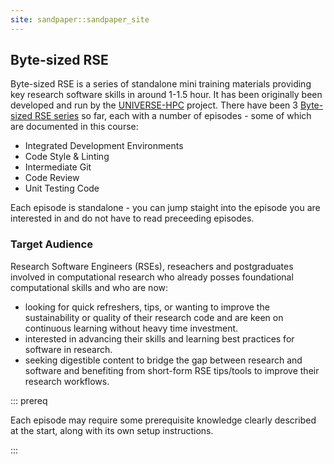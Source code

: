 ```yaml
---
site: sandpaper::sandpaper_site
---
```


## Byte-sized RSE

Byte-sized RSE is a series of standalone mini training materials providing key research software skills in around 1-1.5 hour. It has been originally been developed and run by the [UNIVERSE-HPC](https://www.universe-hpc.ac.uk/) project. There have been 3 [Byte-sized RSE series](https://www.universe-hpc.ac.uk/events/byte-sized-rse/) so far, each with a number of episodes - some of which are documented in this course:

- Integrated Development Environments
- Code Style & Linting
- Intermediate Git
- Code Review
- Unit Testing Code

Each episode is standalone - you can jump staight into the episode you are interested in and do not have to read preceeding episodes.

### Target Audience

Research Software Engineers (RSEs), reseachers and postgraduates involved in computational research who already posses foundational computational skills and who are now:

- looking for quick refreshers, tips, or wanting to improve the sustainability or quality of their research code and are keen on continuous learning without heavy time investment.
- interested in advancing their skills and learning best practices for software in research.
- seeking digestible content to bridge the gap between research and software and benefiting from short-form RSE tips/tools to improve their research workflows.

::: prereq

Each episode may require some prerequisite knowledge clearly described at the start, along with its own setup instructions.

:::
